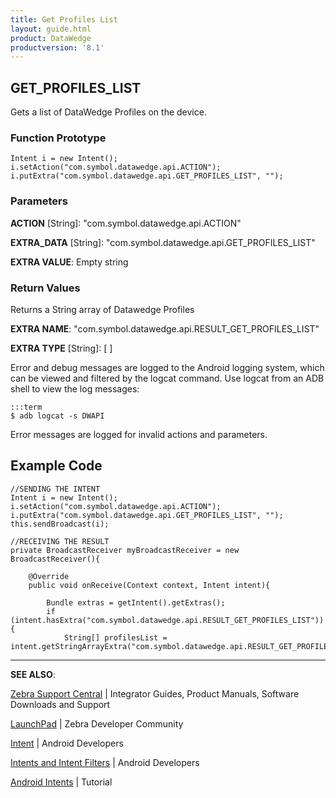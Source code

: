 ```yaml
---
title: Get Profiles List 
layout: guide.html
product: DataWedge
productversion: '8.1'
---
```


## GET_PROFILES_LIST

Gets a list of DataWedge Profiles on the device. 

### Function Prototype

	Intent i = new Intent();
	i.setAction("com.symbol.datawedge.api.ACTION");
	i.putExtra("com.symbol.datawedge.api.GET_PROFILES_LIST", "");


### Parameters

**ACTION** [String]: "com.symbol.datawedge.api.ACTION"

**EXTRA_DATA** [String]: "com.symbol.datawedge.api.GET_PROFILES_LIST"

**EXTRA VALUE**: Empty string
 

### Return Values
Returns a String array of Datawedge Profiles

**EXTRA NAME**: "com.symbol.datawedge.api.RESULT_GET_PROFILES_LIST"

**EXTRA TYPE** [String]: [ ]

Error and debug messages are logged to the Android logging system, which can be viewed and filtered by the logcat command. Use logcat from an ADB shell to view the log messages:

	:::term
	$ adb logcat -s DWAPI

Error messages are logged for invalid actions and parameters.

## Example Code

	//SENDING THE INTENT
	Intent i = new Intent();
	i.setAction("com.symbol.datawedge.api.ACTION");
	i.putExtra("com.symbol.datawedge.api.GET_PROFILES_LIST", "");
	this.sendBroadcast(i);

	//RECEIVING THE RESULT
	private BroadcastReceiver myBroadcastReceiver = new BroadcastReceiver(){

		@Override
		public void onReceive(Context context, Intent intent){

			Bundle extras = getIntent().getExtras();
			if (intent.hasExtra("com.symbol.datawedge.api.RESULT_GET_PROFILES_LIST")){
				String[] profilesList = intent.getStringArrayExtra("com.symbol.datawedge.api.RESULT_GET_PROFILES_LIST")
			

------

**SEE ALSO**:

[Zebra Support Central](https://www.zebra.com/us/en/support-downloads.html) | Integrator Guides, Product Manuals, Software Downloads and Support

[LaunchPad](https://developer.zebra.com/welcome) | Zebra Developer Community

[Intent](https://developer.android.com/reference/android/content/Intent.html) | Android Developers

[Intents and Intent Filters](http://developer.android.com/guide/components/intents-filters.html) | Android Developers

[Android Intents](http://www.vogella.com/tutorials/AndroidIntent/article.html) | Tutorial
